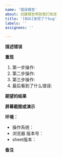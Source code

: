 ```yaml
---
name: '错误报告'
about: 创建报告帮助我们改进
title: '[BUG]发现了个bug'
labels: ''
assignees: ''

---
```


<!--- 感谢您的关注并发现问题,我们希望除了提交问题,还能帮助我们对您使用sheet做进一步的了解,请帮忙填写以下征集表 -->

<!-- 征求：谁在使用sheet https://github.com/mengshukeji/sheet/issues/230 -->

<!-- 以下是issues正文模板 -->

**描述错误**
<!--- 清楚简洁地描述错误是什么 -->

**重现**
<!--- 重现错误的步骤 -->
1. 第一步操作:
2. 第二步操作:
3. 第三步操作:
4. 最后看到了什么错误:

**期望的结果**
<!--- 对您期望发生的结果简洁明了的描述 -->

**屏幕截图或演示**
<!--- 方便的话，贴上屏幕截图或在线链接复现问题，我们复测时会更精准 -->

**环境：**
  - 操作系统：<!--- [例如 Windows，Mac，Linux] -->
  - 浏览器 版本号：<!--- [例如 Chrome 版本 84.0.4147.105（正式版本） （64 位），Safari，Firefox，Edge] -->
  - sheet版本：<!--- [例如 1.0.1，最新] -->

**备注**
<!--- 其他说明 -->
